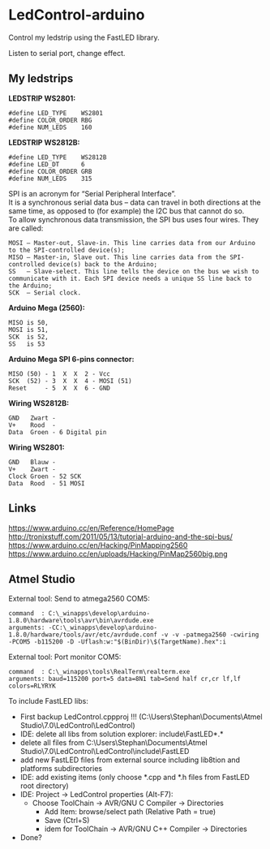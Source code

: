 # LedControl-arduino

Control my ledstrip using the FastLED library.

Listen to serial port, change effect.

## My ledstrips

**LEDSTRIP WS2801:**

    #define LED_TYPE    WS2801
    #define COLOR_ORDER RBG
    #define NUM_LEDS    160

**LEDSTRIP WS2812B:**

    #define LED_TYPE    WS2812B
    #define LED_DT      6    
    #define COLOR_ORDER GRB
    #define NUM_LEDS    315

SPI is an acronym for “Serial Peripheral Interface”.  
It is a synchronous serial data bus – data can travel in both directions at the same time, as opposed to (for example) the I2C bus that cannot do so.  
To allow synchronous data transmission, the SPI bus uses four wires. They are called:

    MOSI – Master-out, Slave-in. This line carries data from our Arduino to the SPI-controlled device(s);
    MISO – Master-in, Slave out. This line carries data from the SPI-controlled device(s) back to the Arduino;
    SS   – Slave-select. This line tells the device on the bus we wish to communicate with it. Each SPI device needs a unique SS line back to the Arduino;
    SCK  – Serial clock.

**Arduino Mega (2560):**

    MISO is 50, 
    MOSI is 51,
    SCK  is 52,
    SS   is 53

**Arduino Mega SPI 6-pins connector:**

    MISO (50) - 1  X  X  2 - Vcc
    SCK  (52) - 3  X  X  4 - MOSI (51)
    Reset     - 5  X  X  6 - GND

**Wiring WS2812B:**

    GND   Zwart - 
    V+    Rood  -
    Data  Groen - 6 Digital pin

**Wiring WS2801:**

    GND   Blauw - 
    V+    Zwart -
    Clock Groen - 52 SCK
    Data  Rood  - 51 MOSI
    
## Links
https://www.arduino.cc/en/Reference/HomePage  
http://tronixstuff.com/2011/05/13/tutorial-arduino-and-the-spi-bus/  
https://www.arduino.cc/en/Hacking/PinMapping2560  
https://www.arduino.cc/en/uploads/Hacking/PinMap2560big.png  

## Atmel Studio

External tool: Send to atmega2560 COM5:

    command  : C:\_winapps\develop\arduino-1.8.0\hardware\tools\avr\bin\avrdude.exe
    arguments: -CC:\_winapps\develop\arduino-1.8.0/hardware/tools/avr/etc/avrdude.conf -v -v -patmega2560 -cwiring -PCOM5 -b115200 -D -Uflash:w:"$(BinDir)\$(TargetName).hex":i
    
  
External tool: Port monitor COM5:

    command  : C:\_winapps\tools\RealTerm\realterm.exe
    arguments: baud=115200 port=5 data=8N1 tab=Send half cr,cr lf,lf  colors=RLYRYK


To include FastLED libs:
* First backup LedControl.cppproj !!! (C:\Users\Stephan\Documents\Atmel Studio\7.0\LedControl\LedControl\)
* IDE: delete all libs from solution explorer: include\FastLED\*.*
* delete all files from C:\Users\Stephan\Documents\Atmel Studio\7.0\LedControl\LedControl\include\FastLED
* add new FastLED files from external source including lib8tion and platforms subdirectories
* IDE: add existing items (only choose *.cpp and *.h files from FastLED root directory)
* IDE: Project -> LedControl properties (Alt-F7):
  * Choose ToolChain -> AVR/GNU C Compiler -> Directories
    * Add Item: browse/select path (Relative Path = true)
	* Save (Ctrl+S)
	* idem for ToolChain -> AVR/GNU C++ Compiler -> Directories
* Done?
